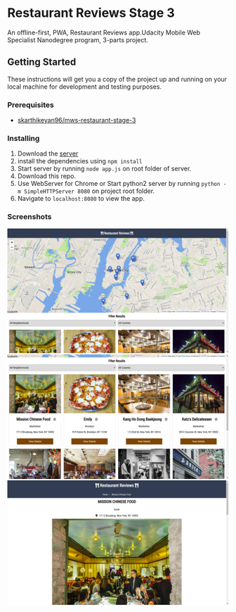 # Restaurant Reviews Stage 3

An offline-first, PWA, Restaurant Reviews app.Udacity Mobile Web Specialist Nanodegree program, 3-parts project. 

## Getting Started

These instructions will get you a copy of the project up and running on your local machine for development and testing purposes.

### Prerequisites

- [skarthikeyan96/mws-restaurant-stage-3](https://gitlab.com/arrow_996/mws-restaurant-stage-3)

### Installing

1. Download the [server](https://gitlab.com/arrow_996/mws-restaurant-stage-3)
2. install the dependencies using `npm install`
3. Start server by running `node app.js` on root folder of server.
3. Download this repo.
4. Use WebServer for Chrome or Start python2 server by running `python -m SimpleHTTPServer 8080` on project root folder.
5. Navigate to `localhost:8080` to view the app.

### Screenshots

![First Screen](first.png)
![Second Screen](second.png)
![Third Screen](third.png)
